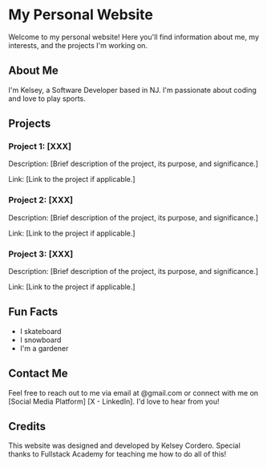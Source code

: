 # My Personal Website

Welcome to my personal website! Here you'll find information about me, my interests, and the projects I'm working on. 

## About Me

I'm Kelsey, a Software Developer based in NJ. I'm passionate about coding and love to play sports. 

## Projects

### Project 1: [XXX]

Description: [Brief description of the project, its purpose, and significance.]

Link: [Link to the project if applicable.]

### Project 2: [XXX]

Description: [Brief description of the project, its purpose, and significance.]

Link: [Link to the project if applicable.]

### Project 3: [XXX]

Description: [Brief description of the project, its purpose, and significance.]

Link: [Link to the project if applicable.]

## Fun Facts

- I skateboard
- I snowboard
- I'm a gardener

## Contact Me

Feel free to reach out to me via email at @gmail.com or connect with me on [Social Media Platform] [X - LinkedIn]. I'd love to hear from you!

## Credits

This website was designed and developed by Kelsey Cordero. Special thanks to Fullstack Academy for teaching me how to do all of this!
